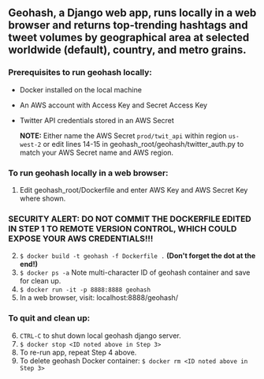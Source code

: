 ## Geohash, a Django web app, runs locally in a web browser and returns top-trending hashtags and tweet volumes by geographical area at selected worldwide (default), country, and metro grains.

### Prerequisites to run geohash locally:

* Docker installed on the local machine
* An AWS account with Access Key and Secret Access Key
* Twitter API credentials stored in an AWS Secret

    **NOTE:** Either name the AWS Secret `prod/twit_api` within region `us-west-2` or edit lines 14-15 in geohash_root/geohash/twitter_auth.py to match your AWS Secret name and AWS region. 

### To run geohash locally in a web browser:
1) Edit geohash_root/Dockerfile and enter AWS Key and AWS Secret Key where shown.
### **SECURITY ALERT:** DO NOT COMMIT THE DOCKERFILE EDITED IN STEP 1 TO REMOTE VERSION CONTROL, WHICH COULD EXPOSE YOUR AWS CREDENTIALS!!!
2) `$ docker build -t geohash -f Dockerfile .` **(Don't forget the dot at the end!)**
3) `$ docker ps -a` Note multi-character ID of geohash container and save for clean up.
4) `$ docker run -it -p 8888:8888 geohash`
5) In a web browser, visit: localhost:8888/geohash/

### To quit and clean up:
6) `CTRL-C` to shut down local geohash django server.
7) `$ docker stop <ID noted above in Step 3>`
8) To re-run app, repeat Step 4 above.
9) To delete geohash Docker container: `$ docker rm <ID noted above in Step 3>`
